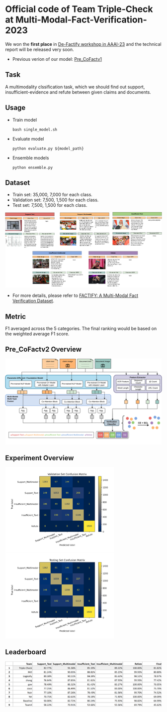 # Official code of Team Triple-Check at Multi-Modal-Fact-Verification-2023
We won the **first place** in [De-Factify workshop in AAAI-23](https://aiisc.ai/defactify2/) and the technical report will be released very soon.

- Previous verion of our model: [Pre_CoFactv1](https://github.com/wywyWang/Multi-Modal-Fact-Verification-2021)

## Task
A multimodality clssification task, which we should find out support, insufficient-evidence and refute between given claims and documents.

## Usage
- Train model
    ```
    bash single_model.sh
    ```
- Evaluate model
    ```
    python evaluate.py ${model_path}
    ```
- Ensemble models
    ```
    python ensemble.py
    ```

## Dataset
- Train set: 35,000, 7,000 for each class.
- Validation set: 7,500, 1,500 for each class.
- Test set: 7,500, 1,500 for each class.
<div align="left">
<img src="assets/dataset_sample.png"  width="650"/>
</div>

- For more details, please refer to [FACTIFY: A Multi-Modal Fact Verification Dataset](https://www.researchgate.net/publication/356342935_FACTIFY_A_Multi-Modal_Fact_Verification_Dataset).

## Metric
F1 averaged across the 5 categories. The final ranking would be based on the weighted average F1 score.

## Pre_CoFactv2 Overview
<div align="left">
<img src="assets/model_framework.png"  width="650"/>
</div>

## Experiment Overview

<div align="left">
<img src="assets/val_confusion_matrix.png" width="350"/>
<img src="assets/test_confusion_matrix.png" width="350"/>
</div>


## Leaderboard
<div align="left">
<img src="assets/leaderboard.png"  width="700"/>
</div>
